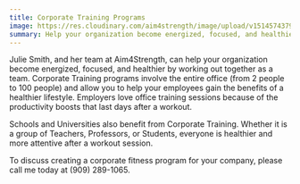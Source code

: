 ```yaml
---
title: Corporate Training Programs
image: https://res.cloudinary.com/aim4strength/image/upload/v1514574379/service-icon-corporate.png
summary: Help your organization become energized, focused, and healthier by working out together as a team. Corporate Training programs involve the entire office (from 2 people to 100 people) and allow you to help your employees gain the benefits of a healthier lifestyle.
---
```

Julie Smith, and her team at Aim4Strength, can help your organization become energized, focused, and healthier by working out together as a team. Corporate Training programs involve the entire office (from 2 people to 100 people) and allow you to help your employees gain the benefits of a healthier lifestyle. Employers love office training sessions because of the productivity boosts that last days after a workout.

Schools and Universities also benefit from Corporate Training. Whether it is a group of Teachers, Professors, or Students, everyone is healthier and more attentive after a workout session.

To discuss creating a corporate fitness program for your company, please call me today at (909) 289-1065.
